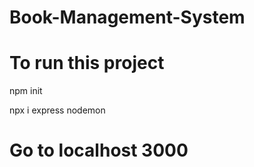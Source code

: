 # Book-Management-System

# To run this project

npm init

npx i express nodemon

# Go to localhost 3000
